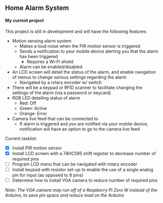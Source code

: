 ## Home Alarm System
#### My current project
This project is still in development and will have the following features:
* Motion sensing alarm system
  * Makes a loud noise when the PIR motion sensor is triggered
  * Sends a notification to your mobile device alerting you that the alarm has been triggered
    * Requires a Wi-Fi shield
  * Alarm can be enabled/disabled
* An LCD screen will detail the status of the alarm, and enable navigation of menus to change various settings regarding the alarm
  * Navigated by a rotary encoder w/ switch
* There will be a keypad or RFID scanner to facilitate changing the settings of the alarm (via a password or keycard)
* RGB LED detailing status of alarm
  * Red: Off
  * Green: Active
  * Orange: Error
* Camera live feed that can be connected to
  * If alarm is triggered and you are notified via your mobile device, notification will have an option to go to the camera live feed
  
Current tasklist:
- [x] Install PIR motion sensor
- [x] Install LCD screen with a 74HC595 shift register to decrease number of required pins
- [ ] Program LCD menu that can be navigated with rotary encoder
- [ ] Install keypad with resistor set-up to enable the use of a single analog pin for input (as opposed to 8 pins)
- [ ] Determine how to install VGA camera to reduce number of required pins

*Note: The VGA camera may run off of a Raspberry Pi Zero W instead of the Arduino, to save pin space and reduce load on the Arduino*
